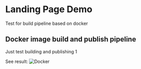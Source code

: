 # Landing Page Demo

Test for build pipeline based on docker

## Docker image build and publish pipeline

Just test building and publishing 1

See result: ![Docker](https://github.com/schamane/landing-page-demo/workflows/Docker/badge.svg)